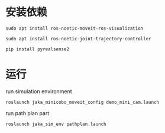 # 安装依赖
`sudo apt install ros-noetic-moveit-ros-visualization`

`sudo apt install ros-noetic-joint-trajectory-controller`

`pip install pyrealsense2`


# 运行
run simulation environment 

`roslaunch jaka_minicobo_moveit_config demo_mini_cam.launch`

run path plan part

`roslaunch jaka_sim_env pathplan.launch`


